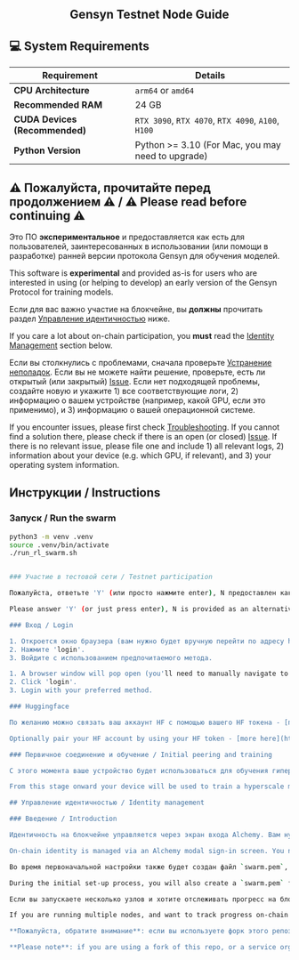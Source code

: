 <h2 align=center>Gensyn Testnet Node Guide</h2>

## 💻 System Requirements

| Requirement                         | Details                                                     |
|-------------------------------------|-------------------------------------------------------------|
| **CPU Architecture**                | `arm64` or `amd64`                                          |
| **Recommended RAM**                 | 24 GB                                                       |
| **CUDA Devices (Recommended)**      | `RTX 3090`, `RTX 4070`, `RTX 4090`, `A100`, `H100`          |
| **Python Version**                  | Python >= 3.10 (For Mac, you may need to upgrade)           |



## ⚠️ Пожалуйста, прочитайте перед продолжением ⚠️ / ⚠️ Please read before continuing ⚠️

Это ПО **экспериментальное** и предоставляется как есть для пользователей, заинтересованных в использовании (или помощи в разработке) ранней версии протокола Gensyn для обучения моделей.

This software is **experimental** and provided as-is for users who are interested in using (or helping to develop) an early version of the Gensyn Protocol for training models.

Если для вас важно участие на блокчейне, вы **должны** прочитать раздел [Управление идентичностью](#identity-management) ниже.

If you care a lot about on-chain participation, you **must** read the [Identity Management](#identity-management) section below.

Если вы столкнулись с проблемами, сначала проверьте [Устранение неполадок](#troubleshooting). Если вы не можете найти решение, проверьте, есть ли открытый (или закрытый) [Issue](../../issues). Если нет подходящей проблемы, создайте новую и укажите 1) все соответствующие логи, 2) информацию о вашем устройстве (например, какой GPU, если это применимо), и 3) информацию о вашей операционной системе.

If you encounter issues, please first check [Troubleshooting](#troubleshooting). If you cannot find a solution there, please check if there is an open (or closed) [Issue](../../issues). If there is no relevant issue, please file one and include 1) all relevant logs, 2) information about your device (e.g. which GPU, if relevant), and 3) your operating system information.

## Инструкции / Instructions

### Запуск  / Run the swarm


```sh
python3 -m venv .venv
source .venv/bin/activate
./run_rl_swarm.sh


### Участие в тестовой сети / Testnet participation

Пожалуйста, ответьте 'Y' (или просто нажмите enter), N предоставлен как альтернативный поток, но в настоящее время не поддерживается.

Please answer 'Y' (or just press enter), N is provided as an alternative flow but isn't currently maintained.

### Вход / Login

1. Откроется окно браузера (вам нужно будет вручную перейти по адресу http://localhost:3000/, если вы находитесь в виртуальной машине).
2. Нажмите 'login'.
3. Войдите с использованием предпочитаемого метода.

1. A browser window will pop open (you'll need to manually navigate to http://localhost:3000/ if you're on a VM).
2. Click 'login'.
3. Login with your preferred method.

### Huggingface

По желанию можно связать ваш аккаунт HF с помощью вашего HF токена - [подробности здесь](https://huggingface.co/docs/hub/en/security-tokens).

Optionally pair your HF account by using your HF token - [more here](https://huggingface.co/docs/hub/en/security-tokens).

### Первичное соединение и обучение / Initial peering and training

С этого момента ваше устройство будет использоваться для обучения гипермасштабируемой системы машинного обучения. Вы должны увидеть регистрацию вашего пира и голосование на блокчейне [здесь](https://gensyn-testnet.explorer.alchemy.com/address/0x2fC68a233EF9E9509f034DD551FF90A79a0B8F82?tab=logs).

From this stage onward your device will be used to train a hyperscale machine learning system. You should see your peer register and vote on-chain [here](https://gensyn-testnet.explorer.alchemy.com/address/0x2fC68a233EF9E9509f034DD551FF90A79a0B8F82?tab=logs).

## Управление идентичностью / Identity management

### Введение / Introduction

Идентичность на блокчейне управляется через экран входа Alchemy. Вам нужно указать адрес электронной почты или войти через поддерживаемый метод (например, Google). Это создает публичный/приватный ключ EOA (которые хранятся в Alchemy). Вы также получите локальные ключи сессии в `userApiKey`. Обратите внимание, что это не ваши публичные/приватные ключи EOA.

On-chain identity is managed via an Alchemy modal sign-in screen. You need to supply an email address or login via a supported method (e.g. Google). This creates an EOA public/private key (which are stored by Alchemy). You will also receive local session keys in the `userApiKey`. Note that these aren't your EOA public/private keys.

Во время первоначальной настройки также будет создан файл `swarm.pem`, который поддерживает идентичность вашего пира. Это регистрируется на блокчейне с использованием EOA-кошелька, хранимого в Alchemy, и привязывается с использованием ваших локальных API-ключей. Это связывает `email address` (и соответствующий EOA в Alchemy) + `swarm.pem` навсегда, и они оба фактически теряются, если один из них потерян.

During the initial set-up process, you will also create a `swarm.pem` file which maintains the identity of your peer. This is then registered on-chain using the EOA wallet hosted in Alchemy, triggered using your local API keys. This links the `email address` (and corresponding EOA in Alchemy) + `swarm.pem` forever and they are both effectively burned if one is lost.

Если вы запускаете несколько узлов и хотите отслеживать прогресс на блокчейне (т.е. не только запускать RL Swarm и обучать модель), вам нужно зарегистрироваться снова для каждого узла - не используйте один и тот же `swarm.pem`, `userApiKey`, `userData.json`, `email address` или копируйте данные между узлами. Если вы так сделаете, ваш прогресс не будет отслеживаться на блокчейне. Если вы сделаете одно из этих действий, ваш узел будет работать нормально и обучаться в рое, однако это не будет отражено на блокчейне.

If you are running multiple nodes, and want to track progress on-chain (i.e. not just run RL Swarm itself and train a model), you must sign up again for each node - do not use the same `swarm.pem`, `userApiKey`, `userData.json`, `email address`, or copy the data between the nodes. If you do so, your progress won't be tracked on-chain. If you do any of these things, your node will work fine and train from the swarm however, but this will not be reflected on chain.

**Пожалуйста, обратите внимание**: если вы используете форк этого репозитория или сервис, организованный кем-то другим (например, поставщик "одного клика"), процесс управления идентичностью ниже не гарантирован.

**Please note**: if you are using a fork of this repo, or a service organised by someone else (e.g. a 'one click deployment' provider) the identity management flow below is not guaranteed.
